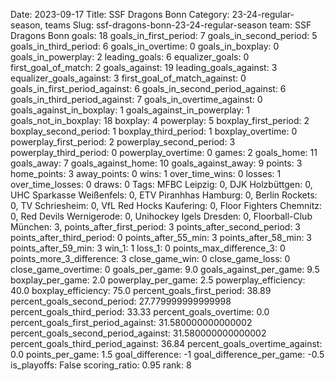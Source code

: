 Date: 2023-09-17
Title: SSF Dragons Bonn
Category: 23-24-regular-season, teams
Slug: ssf-dragons-bonn-23-24-regular-season
team: SSF Dragons Bonn
goals: 18
goals_in_first_period: 7
goals_in_second_period: 5
goals_in_third_period: 6
goals_in_overtime: 0
goals_in_boxplay: 0
goals_in_powerplay: 2
leading_goals: 6
equalizer_goals: 0
first_goal_of_match: 2
goals_against: 19
leading_goals_against: 3
equalizer_goals_against: 3
first_goal_of_match_against: 0
goals_in_first_period_against: 6
goals_in_second_period_against: 6
goals_in_third_period_against: 7
goals_in_overtime_against: 0
goals_against_in_boxplay: 1
goals_against_in_powerplay: 1
goals_not_in_boxplay: 18
boxplay: 4
powerplay: 5
boxplay_first_period: 2
boxplay_second_period: 1
boxplay_third_period: 1
boxplay_overtime: 0
powerplay_first_period: 2
powerplay_second_period: 3
powerplay_third_period: 0
powerplay_overtime: 0
games: 2
goals_home: 11
goals_away: 7
goals_against_home: 10
goals_against_away: 9
points: 3
home_points: 3
away_points: 0
wins: 1
over_time_wins: 0
losses: 1
over_time_losses: 0
draws: 0
Tags:  MFBC Leipzig: 0,  DJK Holzbüttgen: 0,  UHC Sparkasse Weißenfels: 0,  ETV Piranhhas Hamburg: 0,  Berlin Rockets: 0,  TV Schriesheim: 0,  VfL Red Hocks Kaufering: 0,  Floor Fighters Chemnitz: 0,  Red Devils Wernigerode: 0,  Unihockey Igels Dresden: 0,  Floorball-Club München: 3,
points_after_first_period: 3
points_after_second_period: 3
points_after_third_period: 0
points_after_55_min: 3
points_after_58_min: 3
points_after_59_min: 3
win_1: 1
loss_1: 0
points_max_difference_3: 0
points_more_3_difference: 3
close_game_win: 0
close_game_loss: 0
close_game_overtime: 0
goals_per_game: 9.0
goals_against_per_game: 9.5
boxplay_per_game: 2.0
powerplay_per_game: 2.5
powerplay_efficiency: 40.0
boxplay_efficiency: 75.0
percent_goals_first_period: 38.89
percent_goals_second_period: 27.779999999999998
percent_goals_third_period: 33.33
percent_goals_overtime: 0.0
percent_goals_first_period_against: 31.580000000000002
percent_goals_second_period_against: 31.580000000000002
percent_goals_third_period_against: 36.84
percent_goals_overtime_against: 0.0
points_per_game: 1.5
goal_difference: -1
goal_difference_per_game: -0.5
is_playoffs: False
scoring_ratio: 0.95
rank: 8
